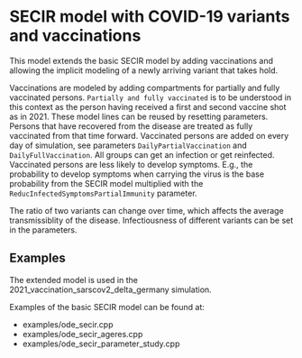 # SECIR model with COVID-19 variants and vaccinations

This model extends the basic SECIR model by adding vaccinations and allowing the implicit modeling of a newly arriving variant that takes hold.

Vaccinations are modeled by adding compartments for partially and fully vaccinated persons. `Partially and fully vaccinated` is to be understood in this context as the person having received a first and second vaccine shot as in 2021. These model lines can be reused by resetting parameters. Persons that have recovered from the disease are treated as fully vaccinated from that time forward. Vaccinated persons are added on every day of simulation, see parameters `DailyPartialVaccination` and `DailyFullVaccination`. All groups can get an infection or get reinfected. Vaccinated persons are less likely to develop symptoms. E.g., the probability to develop symptoms when carrying the virus is the base probability from the SECIR model multiplied with the `ReducInfectedSymptomsPartialImmunity` parameter.

The ratio of two variants can change over time, which affects the average transmissiblity of the disease. Infectiousness of different variants can be set in the parameters.

## Examples

The extended model is used in the 2021_vaccination_sarscov2_delta_germany simulation. 

Examples of the basic SECIR model can be found at:

- examples/ode_secir.cpp
- examples/ode_secir_ageres.cpp
- examples/ode_secir_parameter_study.cpp

